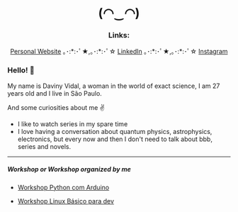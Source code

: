 <h1 align="center">(◠‿◠) </h1>

<h3 align="center">Links:</h3>
<p align="center">
  <a href="https://davinyvidal.github.io">Personal Website</a> ｡･:*:･ﾟ★,｡･:*:･ﾟ☆ 
  <a href="https://www.linkedin.com/in/davinyvidal/">LinkedIn</a> ｡･:*:･ﾟ★,｡･:*:･ﾟ☆ 
  <a href="https://www.instagram.com/daviny.vidal/">Instagram</a>
</p>


### Hello! :wave:
My name is Daviny Vidal, a woman in the world of exact science, I am 27 years old and I live in São Paulo.

And some curiosities about me :v:

- I like to watch series in my spare time
- I love having a conversation about quantum physics, astrophysics, electronics, but every now and then I don't need to talk about bbb, series and novels.

---

##### Workshop or Workshop organized by me

- [Workshop Python com Arduino](http://pythoncomarduino.divulgue.info/)

- [Workshop Linux Básico para dev](http://linuxbasicoparadev.divulgue.info/)  
